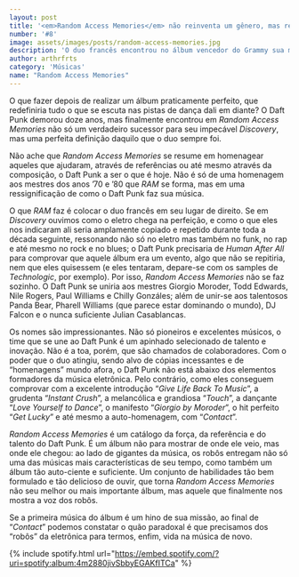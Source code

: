```yaml
---
layout: post
title: '<em>Random Access Memories</em> não reinventa um gênero, mas redescobre o Daft Punk'
number: '#8'
image: assets/images/posts/random-access-memories.jpg
description: 'O duo francês encontrou no álbum vencedor do Grammy sua mais perfeita definição musical.'
author: arthrfrts
category: 'Músicas'
name: "Random Access Memories"
---
```


O que fazer depois de realizar um álbum praticamente perfeito, que redefiniria tudo o que se escuta nas pistas de dança dali em diante? O Daft Punk demorou doze anos, mas finalmente encontrou em _Random Access Memories_ não só um verdadeiro sucessor para seu impecável _Discovery_, mas uma perfeita definição daquilo que o duo sempre foi.

Não ache que _Random Access Memories_ se resume em homenagear aqueles que ajudaram, através de referências ou até mesmo através da composição, o Daft Punk a ser o que é hoje. Não é só de uma homenagem aos mestres dos anos ’70 e ’80 que _RAM_ se forma, mas em uma ressignificação de como o Daft Punk faz sua música.

O que _RAM_ faz é colocar o duo francês em seu lugar de direito. Se em _Discovery_ ouvimos como o eletro chega na perfeição, e como o que eles nos indicaram ali seria amplamente copiado e repetido durante toda a década seguinte, ressonando não só no eletro mas também no funk, no rap e até mesmo no rock e no blues; o Daft Punk precisaria de _Human After All_ para comprovar que aquele álbum era um evento, algo que não se repitiria, nem que eles quisessem (e eles tentaram, depare-se com os samples de _Technologic_, por exemplo). Por isso, _Random Access Memories_ não se faz sozinho. O Daft Punk se uniria aos mestres Giorgio Moroder, Todd Edwards, Nile Rogers, Paul Williams e Chilly Gonzáles; além de unir-se aos talentosos Panda Bear, Pharell Williams (que parece estar dominando o mundo), DJ Falcon e o nunca suficiente Julian Casablancas.

Os nomes são impressionantes. Não só pioneiros e excelentes músicos, o time que se une ao Daft Punk é um apinhado selecionado de talento e inovação. Não é a toa, porém, que são chamados de colaboradores. Com o poder que o duo atingiu, sendo alvo de cópias incessantes e de “homenagens” mundo afora, o Daft Punk não está abaixo dos elementos formadores da música eletrônica. Pelo contrário, como eles conseguem comprovar com a excelente introdução “_Give Life Back To Music_”, a grudenta “_Instant Crush_”, a melancólica e grandiosa “_Touch_”, a dançante “_Love Yourself to Dance_”, o manifesto “_Giorgio by Moroder_”, o hit perfeito “_Get Lucky_” e até mesmo a auto-homenagem, com “_Contact_”.

_Random Access Memories_ é um catálogo da força, da referência e do talento do Daft Punk. É um álbum não para mostrar de onde ele veio, mas onde ele chegou: ao lado de gigantes da música, os robôs entregam não só uma das músicas mais características de seu tempo, como também um álbum tão auto-ciente e suficiente. Um conjunto de habilidades tão bem formulado e tão delicioso de ouvir, que torna _Random Access Memories_ não seu melhor ou mais importante álbum, mas aquele que finalmente nos mostra a voz dos robôs.

Se a primeira música do álbum é um hino de sua missão, ao final de “_Contact_” podemos constatar o quão paradoxal é que precisamos dos “robôs” da eletrônica para termos, enfim, vida na música de novo.

{% include spotify.html url="https://embed.spotify.com/?uri=spotify:album:4m2880jivSbbyEGAKfITCa" %}

